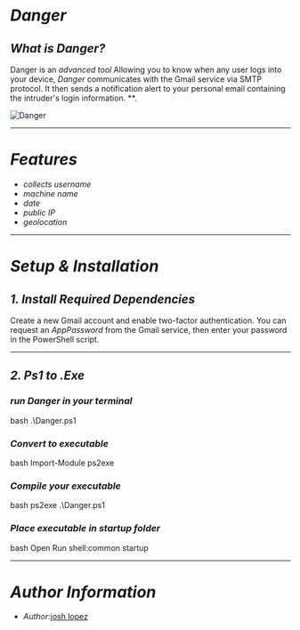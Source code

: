 # *Danger*

## *What is Danger?*
Danger is an *advanced tool* Allowing you to know when any user logs into your device, *Danger* communicates with the Gmail service via SMTP protocol. It then sends a notification alert to your personal email containing the intruder's login information. **.  

![Danger](assets/Danger.gif)

---

# *Features*
- *collects username*
- *machine name*   
- *date* 
- *public IP* 
- *geolocation*  

---

# *Setup & Installation*
## *1. Install Required Dependencies*
Create a new Gmail account and enable two-factor authentication. You can request an *AppPassword* from the Gmail service, then enter your password in the PowerShell script.

---

## *2. Ps1 to .Exe*
### *run Danger in your terminal*
bash
.\Danger.ps1


### *Convert to executable*
bash
Import-Module ps2exe


### *Compile your executable*
bash
ps2exe .\Danger.ps1


### *Place executable in startup folder*
bash
Open Run shell:common startup


---

# *Author Information*
- *Author:*[josh lopez](https://github.com/senseidev09/senseidev09)
